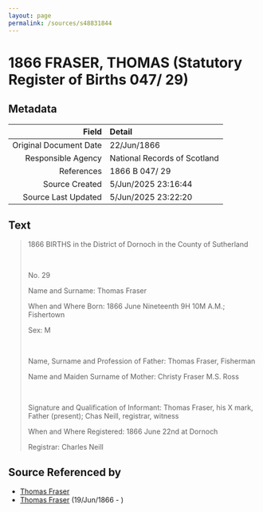 ```yaml
---
layout: page
permalink: /sources/s48831844
---
```


# 1866 FRASER, THOMAS (Statutory Register of Births 047/ 29)

## Metadata
Field | Detail
---:|:---
Original Document Date | 22/Jun/1866
Responsible Agency | National Records of Scotland
References | 1866 B 047/ 29
Source Created | 5/Jun/2025 23:16:44
Source Last Updated | 5/Jun/2025 23:22:20

## Text

> 1866 BIRTHS in the District of Dornoch in the County of Sutherland
>
> <br/>
>
> No. 29
>
> Name and Surname: Thomas Fraser
>
> When and Where Born: 1866 June Nineteenth 9H 10M A.M.; Fishertown
>
> Sex: M
>
> <br/>
>
> Name, Surname and Profession of Father: Thomas Fraser, Fisherman
>
> Name and Maiden Surname of Mother: Christy Fraser M.S. Ross
>
> <br/>
>
> Signature and Qualification of Informant: Thomas Fraser, his X mark, Father (present); Chas Neill, registrar, witness
>
> When and Where Registered: 1866 June 22nd at Dornoch
>
> Registrar: Charles Neill
>

## Source Referenced by

* [Thomas Fraser](../people/@40210906@-thomas-fraser-b-d.md)
* [Thomas Fraser](../people/@28777404@-thomas-fraser-b1866-6-19-d.md) (19/Jun/1866 - )
